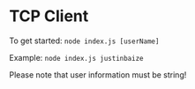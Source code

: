 # TCP Client

To get started:
`node index.js [userName]`

Example:
`node index.js justinbaize`

Please note that user information must be string!

